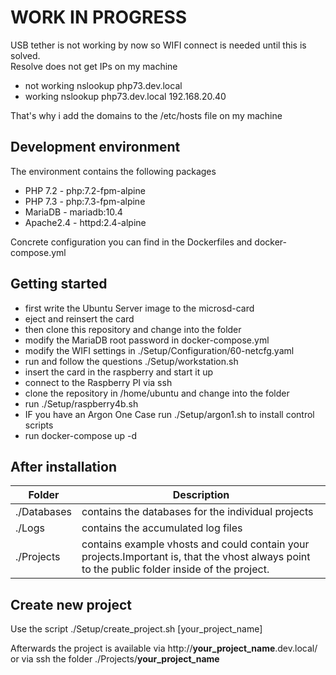 # WORK IN PROGRESS

USB tether is not working by now so WIFI connect is needed until this is solved.\
Resolve does not get IPs on my machine

- not working nslookup php73.dev.local
- working nslookup php73.dev.local 192.168.20.40

That's why i add the domains to the /etc/hosts file on my machine

## Development environment

The environment contains the following packages

- PHP 7.2 - php:7.2-fpm-alpine
- PHP 7.3 - php:7.3-fpm-alpine
- MariaDB - mariadb:10.4
- Apache2.4 - httpd:2.4-alpine

Concrete configuration you can find in the Dockerfiles and docker-compose.yml

## Getting started

- first write the Ubuntu Server image to the microsd-card
- eject and reinsert the card
- then clone this repository and change into the folder
- modify the MariaDB root password in docker-compose.yml
- modify the WIFI settings in ./Setup/Configuration/60-netcfg.yaml
- run and follow the questions ./Setup/workstation.sh
- insert the card in the raspberry and start it up
- connect to the Raspberry PI via ssh
- clone the repository in /home/ubuntu and change into the folder
- run ./Setup/raspberry4b.sh
- IF you have an Argon One Case run ./Setup/argon1.sh to install control scripts
- run docker-compose up -d

## After installation

| Folder      | Description                                                                                                                                   |
|-------------|-----------------------------------------------------------------------------------------------------------------------------------------------|
| ./Databases | contains the databases for the individual projects                                                                                            |
| ./Logs      | contains the accumulated log files                                                                                                            |
| ./Projects  | contains example vhosts and could contain your projects.Important is, that the vhost always point to the public folder inside of the project. | 

## Create new project

Use the script ./Setup/create_project.sh [your_project_name]

Afterwards the project is available via http://**your_project_name**.dev.local/ or via ssh
the folder ./Projects/**your_project_name**
